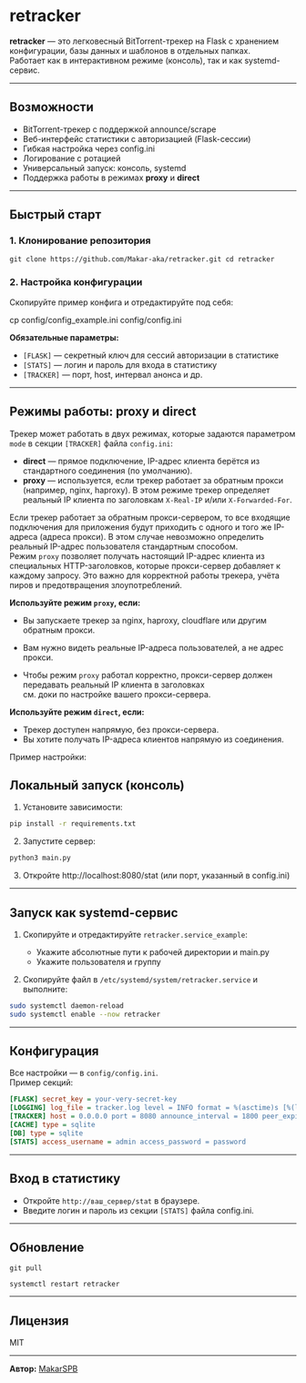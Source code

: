 # retracker

**retracker** — это легковесный BitTorrent-трекер на Flask с хранением конфигурации, базы данных и шаблонов в отдельных папках.  
Работает как в интерактивном режиме (консоль), так и как systemd-сервис.

---

## Возможности

- BitTorrent-трекер с поддержкой announce/scrape
- Веб-интерфейс статистики с авторизацией (Flask-сессии)
- Гибкая настройка через config.ini
- Логирование с ротацией
- Универсальный запуск: консоль, systemd
- Поддержка работы в режимах **proxy** и **direct**
---

## Быстрый старт

### 1. Клонирование репозитория
```
git clone https://github.com/Makar-aka/retracker.git cd retracker
```
### 2. Настройка конфигурации

Скопируйте пример конфига и отредактируйте под себя:

cp config/config_example.ini config/config.ini


**Обязательные параметры:**
- `[FLASK]` — секретный ключ для сессий авторизации в статистике
- `[STATS]` — логин и пароль для входа в статистику
- `[TRACKER]` — порт, host, интервал анонса и др.

---

## Режимы работы: proxy и direct

Трекер может работать в двух режимах, которые задаются параметром `mode` в секции `[TRACKER]` файла `config.ini`:

- **direct** — прямое подключение, IP-адрес клиента берётся из стандартного соединения (по умолчанию).
- **proxy** — используется, если трекер работает за обратным прокси (например, nginx, haproxy). В этом режиме трекер определяет реальный IP клиента по заголовкам `X-Real-IP` и/или `X-Forwarded-For`.

Если трекер работает за обратным прокси-сервером, то все входящие подключения для приложения будут приходить с одного и того же IP-адреса (адреса прокси). В этом случае невозможно определить реальный IP-адрес пользователя стандартным способом.  
Режим `proxy` позволяет получать настоящий IP-адрес клиента из специальных HTTP-заголовков, которые прокси-сервер добавляет к каждому запросу. Это важно для корректной работы трекера, учёта пиров и предотвращения злоупотреблений.

**Используйте режим `proxy`, если:**
- Вы запускаете трекер за nginx, haproxy, cloudflare или другим обратным прокси.
- Вам нужно видеть реальные IP-адреса пользователей, а не адрес прокси.

- Чтобы режим `proxy` работал корректно, прокси-сервер должен передавать реальный IP клиента в заголовках\
см. доки по настройке вашего прокси-сервера.

**Используйте режим `direct`, если:**
- Трекер доступен напрямую, без прокси-сервера.
- Вы хотите получать IP-адреса клиентов напрямую из соединения.
 
Пример настройки:
## Локальный запуск (консоль)

1. Установите зависимости:
```sh
pip install -r requirements.txt
```
2. Запустите сервер:
```sh
python3 main.py
```
3. Откройте http://localhost:8080/stat (или порт, указанный в config.ini)

---

## Запуск как systemd-сервис

1. Скопируйте и отредактируйте `retracker.service_example`:
    - Укажите абсолютные пути к рабочей директории и main.py
    - Укажите пользователя и группу

2. Скопируйте файл в `/etc/systemd/system/retracker.service` и выполните:

```sh
sudo systemctl daemon-reload
sudo systemctl enable --now retracker
```

---

## Конфигурация

Все настройки — в `config/config.ini`.  
Пример секций:
```ini
[FLASK] secret_key = your-very-secret-key
[LOGGING] log_file = tracker.log level = INFO format = %(asctime)s [%(levelname)s] %(message)s console_output = True max_bytes = 5242880 backup_count = 5 clear_on_start = False
[TRACKER] host = 0.0.0.0 port = 8080 announce_interval = 1800 peer_expire_factor = 2 ignore_reported_ip = False verify_reported_ip = True allow_internal_ip = False numwant = 50 run_gc_key = gc
[CACHE] type = sqlite
[DB] type = sqlite
[STATS] access_username = admin access_password = password
```

---

## Вход в статистику

- Откройте `http://ваш_сервер/stat` в браузере.
- Введите логин и пароль из секции `[STATS]` файла config.ini.

---

## Обновление

```
git pull 

systemctl restart retracker

```

---

## Лицензия

MIT

---

**Автор:** [MakarSPB](https://github.com/Makar-aka)